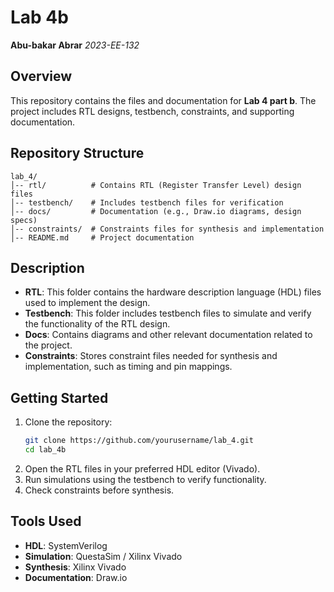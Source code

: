 # Lab 4b

**Abu-bakar Abrar**
*2023-EE-132*

## Overview
This repository contains the files and documentation for **Lab 4 part b**. The project includes RTL designs, testbench, constraints, and supporting documentation.

## Repository Structure
```
lab_4/
│-- rtl/          # Contains RTL (Register Transfer Level) design files
│-- testbench/    # Includes testbench files for verification
│-- docs/         # Documentation (e.g., Draw.io diagrams, design specs)
│-- constraints/  # Constraints files for synthesis and implementation
│-- README.md     # Project documentation
```

## Description
- **RTL**: This folder contains the hardware description language (HDL) files used to implement the design.
- **Testbench**: This folder includes testbench files to simulate and verify the functionality of the RTL design.
- **Docs**: Contains diagrams and other relevant documentation related to the project.
- **Constraints**: Stores constraint files needed for synthesis and implementation, such as timing and pin mappings.

## Getting Started
1. Clone the repository:
   ```bash
   git clone https://github.com/yourusername/lab_4.git
   cd lab_4b
   ```
2. Open the RTL files in your preferred HDL editor (Vivado).
3. Run simulations using the testbench to verify functionality.
4. Check constraints before synthesis.

## Tools Used
- **HDL**: SystemVerilog 
- **Simulation**:  QuestaSim / Xilinx Vivado
- **Synthesis**: Xilinx Vivado 
- **Documentation**: Draw.io


